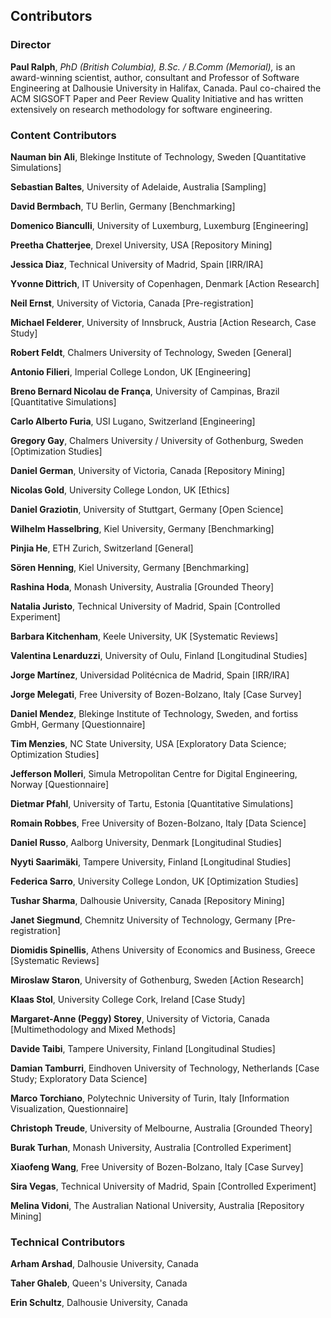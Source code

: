 ## Contributors

### Director

**Paul Ralph**, *PhD (British Columbia), B.Sc. / B.Comm (Memorial),* is an award-winning scientist, author, consultant and Professor of Software Engineering at Dalhousie University in Halifax, Canada. Paul co-chaired the ACM SIGSOFT Paper and Peer Review Quality Initiative and has written extensively on research methodology for software engineering.

### Content Contributors

**Nauman bin Ali**, Blekinge Institute of Technology, Sweden [Quantitative Simulations]

**Sebastian Baltes**, University of Adelaide, Australia [Sampling]

**David Bermbach**, TU Berlin, Germany [Benchmarking]

**Domenico Bianculli**, University of Luxemburg, Luxemburg [Engineering]

**Preetha Chatterjee**, Drexel University, USA [Repository Mining]

**Jessica Diaz**, Technical University of Madrid, Spain [IRR/IRA]

**Yvonne Dittrich**, IT University of Copenhagen, Denmark [Action Research]

**Neil Ernst**, University of Victoria, Canada [Pre-registration]

**Michael Felderer**, University of Innsbruck, Austria [Action Research, Case Study]

**Robert Feldt**, Chalmers University of Technology, Sweden [General]

**Antonio Filieri**, Imperial College London, UK [Engineering]

**Breno Bernard Nicolau de França**, University of Campinas, Brazil [Quantitative Simulations]

**Carlo Alberto Furia**, USI Lugano, Switzerland [Engineering]

**Gregory Gay**, Chalmers University / University of Gothenburg, Sweden [Optimization Studies]

**Daniel German**, University of Victoria, Canada [Repository Mining]

**Nicolas Gold**, University College London, UK [Ethics]

**Daniel Graziotin**, University of Stuttgart, Germany [Open Science]

**Wilhelm Hasselbring**, Kiel University, Germany [Benchmarking]

**Pinjia He**, ETH Zurich, Switzerland [General]

**Sören Henning**, Kiel University, Germany [Benchmarking]

**Rashina Hoda**, Monash University, Australia [Grounded Theory]

**Natalia Juristo**, Technical University of Madrid, Spain [Controlled Experiment]

**Barbara Kitchenham**, Keele University, UK [Systematic Reviews]

**Valentina Lenarduzzi**, University of Oulu, Finland [Longitudinal Studies]

**Jorge Martínez**, Universidad Politécnica de Madrid, Spain [IRR/IRA]

**Jorge Melegati**, Free University of Bozen-Bolzano, Italy [Case Survey]

**Daniel Mendez**, Blekinge Institute of Technology, Sweden, and fortiss GmbH, Germany [Questionnaire]

**Tim Menzies**, NC State University, USA [Exploratory Data Science; Optimization Studies]

**Jefferson Molleri**, Simula Metropolitan Centre for Digital Engineering, Norway [Questionnaire]

**Dietmar Pfahl**, University of Tartu, Estonia [Quantitative Simulations]

**Romain Robbes**, Free University of Bozen-Bolzano, Italy [Data Science]

**Daniel Russo**, Aalborg University, Denmark [Longitudinal Studies]

**Nyyti Saarimäki**, Tampere University, Finland [Longitudinal Studies]

**Federica Sarro**, University College London, UK [Optimization Studies]

**Tushar Sharma**, Dalhousie University, Canada [Repository Mining]

**Janet Siegmund**, Chemnitz University of Technology, Germany [Pre-registration]

**Diomidis Spinellis**, Athens University of Economics and Business, Greece [Systematic Reviews]

**Miroslaw Staron**, University of Gothenburg, Sweden [Action Research]

**Klaas Stol**, University College Cork, Ireland [Case Study]

**Margaret-Anne (Peggy) Storey**, University of Victoria, Canada [Multimethodology and Mixed Methods]

**Davide Taibi**, Tampere University, Finland [Longitudinal Studies]

**Damian Tamburri**, Eindhoven University of Technology, Netherlands [Case Study; Exploratory Data Science]

**Marco Torchiano**, Polytechnic University of Turin, Italy [Information Visualization, Questionnaire]

**Christoph Treude**, University of Melbourne, Australia [Grounded Theory]

**Burak Turhan**, Monash University, Australia [Controlled Experiment]

**Xiaofeng Wang**, Free University of Bozen-Bolzano, Italy [Case Survey]

**Sira Vegas**, Technical University of Madrid, Spain [Controlled Experiment]

**Melina Vidoni**, The Australian National University, Australia [Repository Mining]

### Technical Contributors

**Arham Arshad**, Dalhousie University, Canada

**Taher Ghaleb**, Queen&#39;s University, Canada

**Erin Schultz**, Dalhousie University, Canada

